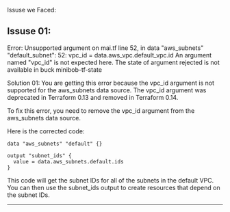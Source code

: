 Issuse we Faced:

## Issuse 01:
  Error: Unsupported argument
  on mai.tf line 52, in data "aws_subnets" "default_subnet":
 52:   vpc_id = data.aws_vpc.default_vpc.id An argument named "vpc_id" is not expected here.
The state of argument rejected is not available in buck minibob-tf-state

Solution 01:
You are getting this error because the vpc_id argument is not supported for the aws_subnets data source. 
The vpc_id argument was deprecated in Terraform 0.13 and removed in Terraform 0.14.

To fix this error, you need to remove the vpc_id argument from the aws_subnets data source.

Here is the corrected code:
```
data "aws_subnets" "default" {}

output "subnet_ids" {
  value = data.aws_subnets.default.ids
}

```

This code will get the subnet IDs for all of the subnets in the default VPC. 
You can then use the subnet_ids output to create resources that depend on the subnet IDs.

----------------------------------------------------------------------------------------------------
